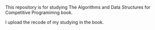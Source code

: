 This repository is for studying The Algorithms and Data Structures for Competitive Programimng book.

I upload the recode of my studying in the book.
